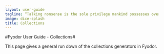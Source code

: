 ```yaml
---
layout: user-guide
tagline: “Talking nonsense is the sole privilege mankind possesses over the other organisms. It's by talking nonsense that one gets to the truth! I talk nonsense, therefore I'm human”
image: dice-splash
title: Collections
---
```


#Fyodor User Guide - Collections#

This page gives a general run down of the collections generators in Fyodor.  
